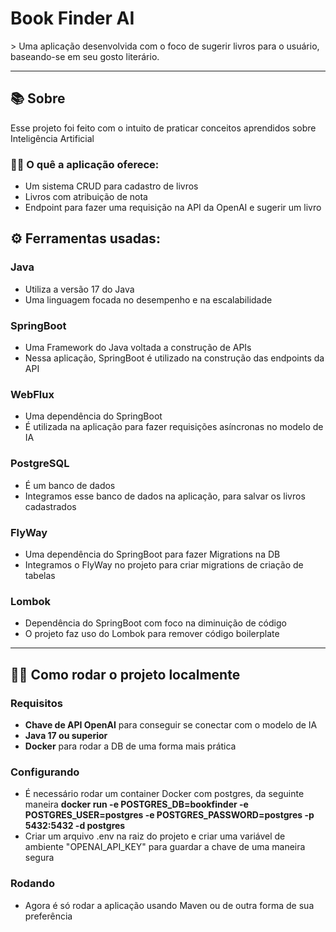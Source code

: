 <h1>Book Finder AI</h1>
> Uma aplicação desenvolvida com o foco de sugerir livros para o usuário, baseando-se em seu gosto literário.

---

## 📚 Sobre

Esse projeto foi feito com o intuito de praticar conceitos aprendidos sobre Inteligência Artificial

### 🐱‍🏍 O quê a aplicação oferece:
- Um sistema CRUD para cadastro de livros
- Livros com atribuição de nota
- Endpoint para fazer uma requisição na API da OpenAI e sugerir um livro

## ⚙ Ferramentas usadas:

### Java
- Utiliza a versão 17 do Java
- Uma linguagem focada no desempenho e na escalabilidade

### SpringBoot
- Uma Framework do Java voltada a construção de APIs
- Nessa aplicação, SpringBoot é utilizado na construção das endpoints da API

### WebFlux
- Uma dependência do SpringBoot
- É utilizada na aplicação para fazer requisições asíncronas no modelo de IA

### PostgreSQL
- É um banco de dados
- Integramos esse banco de dados na aplicação, para salvar os livros cadastrados

### FlyWay
- Uma dependência do SpringBoot para fazer Migrations na DB
- Integramos o FlyWay no projeto para criar migrations de criação de tabelas

### Lombok
- Dependência do SpringBoot com foco na diminuição de código
- O projeto faz uso do Lombok para remover código boilerplate

---

## 👩‍💻 Como rodar o projeto localmente

### Requisitos
- **Chave de API OpenAI** para conseguir se conectar com o modelo de IA
- **Java 17 ou superior**
- **Docker** para rodar a DB de uma forma mais prática

### Configurando
- É necessário rodar um container Docker com postgres, da seguinte maneira
  **docker run -e POSTGRES_DB=bookfinder -e POSTGRES_USER=postgres -e POSTGRES_PASSWORD=postgres -p 5432:5432 -d postgres**
- Criar um arquivo .env na raiz do projeto e criar uma variável de ambiente "OPENAI_API_KEY" para guardar a chave de uma maneira segura

### Rodando
- Agora é só rodar a aplicação usando Maven ou de outra forma de sua preferência

